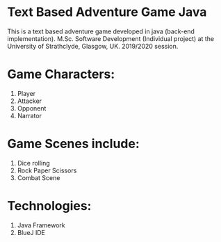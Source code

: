 # Text Based Adventure Game Java
This is a text based adventure game developed in java (back-end implementation). M.Sc. Software Development (Individual project) at the University of Strathclyde, Glasgow, UK. 2019/2020 session.

# Game Characters:
1. Player
2. Attacker
3. Opponent
4. Narrator

# Game Scenes include:
1. Dice rolling
2. Rock Paper Scissors
3. Combat Scene

# Technologies:
1. Java Framework
2. BlueJ IDE
